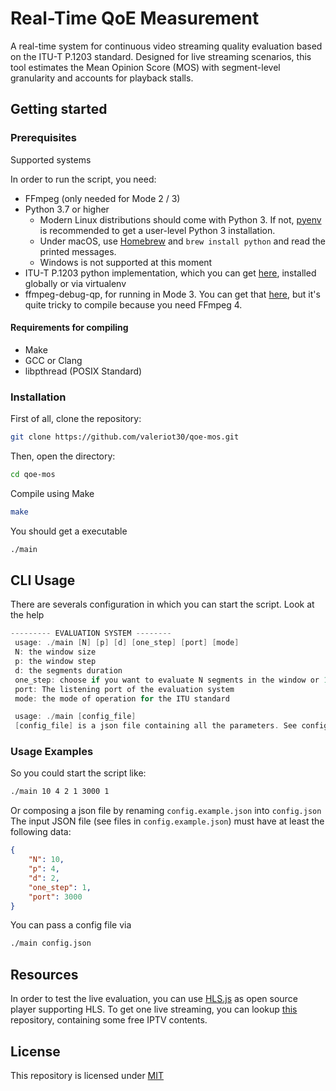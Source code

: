 
# Real-Time QoE Measurement

A real-time system for continuous video streaming quality evaluation based on the ITU-T P.1203 standard. Designed for live streaming scenarios, this tool estimates the Mean Opinion Score (MOS) with segment-level granularity and accounts for playback stalls.

## Getting started

### Prerequisites

Supported systems 

In order to run the script, you need:

- FFmpeg (only needed for Mode 2 / 3)
- Python 3.7 or higher
	* Modern Linux distributions should come with Python 3. If not, [pyenv](https://github.com/pyenv/pyenv) is recommended to get a user-level Python 3 installation.
  * Under macOS, use [Homebrew](https://brew.sh/) and `brew install python` and read the printed messages.
  * Windows is not supported at this moment
- ITU-T P.1203 python implementation, which you can get [here](https://github.com/itu-p1203/itu-p1203), installed globally or via virtualenv
- ffmpeg-debug-qp, for running in Mode 3. You can get that [here](https://github.com/slhck/ffmpeg-debug-qp.git), but it's quite tricky to compile because you need FFmpeg 4.

#### Requirements for compiling
- Make
- GCC or Clang
- libpthread (POSIX Standard)

### Installation

First of all, clone the repository:

```bash
git clone https://github.com/valeriot30/qoe-mos.git
```

Then, open the directory:

```bash
cd qoe-mos
```

Compile using Make
```bash
make 
```

You should get a executable
```bash
./main 
```


## CLI Usage

There are severals configuration in which you can start the script. Look at the help

```c
--------- EVALUATION SYSTEM -------- 
 usage: ./main [N] [p] [d] [one_step] [port] [mode] 
 N: the window size 
 p: the window step 
 d: the segments duration
 one_step: choose if you want to evaluate N segments in the window or 1 segment at time and then average N MOS 
 port: The listening port of the evaluation system 
 mode: the mode of operation for the ITU standard 

 usage: ./main [config_file] 
 [config_file] is a json file containing all the parameters. See config.example.json 

```
### Usage Examples
So you could start the script like:
```bash
./main 10 4 2 1 3000 1
```
Or composing a json file by renaming ```config.example.json``` into ```config.json```
The input JSON file (see files in `config.example.json`) must have at least the following data:
```json
{
	"N": 10,
	"p": 4,
	"d": 2,
	"one_step": 1,
	"port": 3000
}
```
You can pass a config file via
```bash
./main config.json
```

## Resources

In order to test the live evaluation, you can use [HLS.js](https://github.com/video-dev/hls.js) as open source player supporting HLS.
To get one live streaming, you can lookup [this](https://github.com/iptv-org/iptv?) repository, containing some free IPTV contents.

## License

This repository is licensed under [MIT](https://choosealicense.com/licenses/mit/)